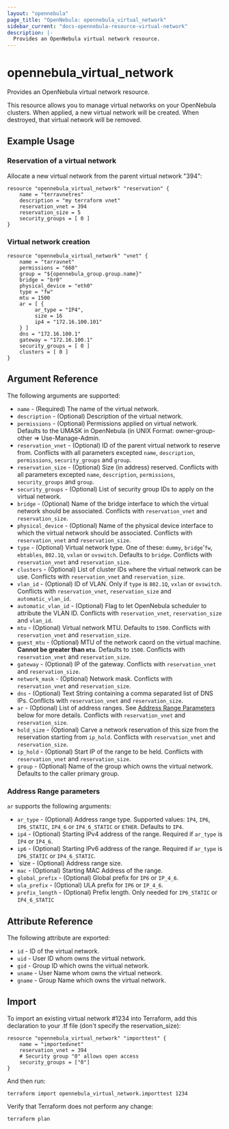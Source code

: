 ```yaml
---
layout: "opennebula"
page_title: "OpenNebula: opennebula_virtual_network"
sidebar_current: "docs-opennebula-resource-virtual-network"
description: |-
  Provides an OpenNebula virtual network resource.
---
```


# opennebula_virtual_network

Provides an OpenNebula virtual network resource.

This resource allows you to manage virtual networks on your OpenNebula clusters. When applied,
a new virtual network will be created. When destroyed, that virtual network will be removed.

## Example Usage

### Reservation of a virtual network

Allocate a new virtual network from the parent virtual network "394":

```hcl
resource "opennebula_virtual_network" "reservation" {
    name = "terravnetres"
    description = "my terraform vnet"
    reservation_vnet = 394
    reservation_size = 5
    security_groups = [ 0 ]
}
```

### Virtual network creation

```hcl
resource "opennebula_virtual_network" "vnet" {
    name = "tarravnet"
    permissions = "660"
    group = "${opennebula_group.group.name}"
    bridge = "br0"
    physical_device = "eth0"
    type = "fw"
    mtu = 1500
    ar = [ {
         ar_type = "IP4",
         size = 16
         ip4 = "172.16.100.101"
    } ]
    dns = "172.16.100.1"
    gateway = "172.16.100.1"
    security_groups = [ 0 ]
    clusters = [ 0 ]
}
```

## Argument Reference

The following arguments are supported:

* `name` - (Required) The name of the virtual network.
* `description` - (Optional) Description of the virtual network.
* `permissions` - (Optional) Permissions applied on virtual network. Defaults to the UMASK in OpenNebula (in UNIX Format: owner-group-other => Use-Manage-Admin.
* `reservation_vnet` - (Optional) ID of the parent virtual network to reserve from. Conflicts with all parameters excepted `name`, `description`, `permissions`, `security_groups` and `group`.
* `reservation_size` - (Optional) Size (in address) reserved. Conflicts with all parameters excepted `name`, `description`, `permissions`, `security_groups` and `group`.
* `security_groups` - (Optional) List of security group IDs to apply on the virtual network.
* `bridge` - (Optional) Name of the bridge interface to which the virtual network should be associated. Conflicts with `reservation_vnet` and `reservation_size`.
* `physical_device` - (Optional) Name of the physical device interface to which the virtual network should be associated. Conflicts with `reservation_vnet` and `reservation_size`.
* `type` - (Optional) Virtual network type. One of these: `dummy`, `bridge`'`fw`, `ebtables`, `802.1Q`, `vxlan` or `ovswitch`. Defaults to `bridge`. Conflicts with `reservation_vnet` and `reservation_size`.
* `clusters` - (Optional) List of cluster IDs where the virtual network can be use. Conflicts with `reservation_vnet` and `reservation_size`.
* `vlan_id` - (Optional) ID of VLAN. Only if `type` is `802.1Q`, `vxlan` or `ovswitch`. Conflicts with `reservation_vnet`, `reservation_size` and `automatic_vlan_id`.
* `automatic_vlan_id` - (Optional) Flag to let OpenNebula scheduler to attribute the VLAN ID. Conflicts with `reservation_vnet`, `reservation_size` and `vlan_id`.
* `mtu` - (Optional) Virtual network MTU. Defaults to `1500`. Conflicts with `reservation_vnet` and `reservation_size`.
* `guest_mtu` - (Optional) MTU of the network caord on the virtual machine. **Cannot be greater than `mtu`**. Defaults to `1500`. Conflicts with `reservation_vnet` and `reservation_size`.
* `gateway` - (Optional) IP of the gateway. Conflicts with `reservation_vnet` and `reservation_size`.
* `network_mask` - (Optional) Network mask. Conflicts with `reservation_vnet` and `reservation_size`.
* `dns` - (Optional) Text String containing a comma separated list of DNS IPs. Conflicts with `reservation_vnet` and `reservation_size`.
* `ar` - (Optional) List of address ranges. See [Address Range Parameters](#ar-vnet) below for more details. Conflicts with `reservation_vnet` and `reservation_size`.
* `hold_size` - (Optional) Carve a network reservation of this size from the reservation starting from `ip_hold`. Conflicts with `reservation_vnet` and `reservation_size`.
* `ip_hold` - (Optional) Start IP of the range to be held. Conflicts with `reservation_vnet` and `reservation_size`.
* `group` - (Optional) Name of the group which owns the virtual network. Defaults to the caller primary group.

### Address Range parameters

`ar` supports the following arguments:

* `ar_type` - (Optional) Address range type. Supported values: `IP4`, `IP6`, `IP6_STATIC`, `IP4_6` or `IP4_6_STATIC` or `ETHER`. Defaults to `IP4`.
* `ip4` - (Optional) Starting IPv4 address of the range. Required if `ar_type` is `IP4` or `IP4_6`.
* `ip6` - (Optional) Starting IPv6 address of the range. Required if `ar_type` is `IP6_STATIC` or `IP4_6_STATIC`.
* `size - (Optional) Address range size.
* `mac` - (Optional) Starting MAC Address of the range.
* `global_prefix` - (Optional) Global prefix for `IP6` or `IP_4_6`.
* `ula_prefix` - (Optional) ULA prefix for `IP6` or `IP_4_6`.
* `prefix_length` - (Optional) Prefix length. Only needed for `IP6_STATIC` or `IP4_6_STATIC`

## Attribute Reference

The following attribute are exported:
* `id` - ID of the virtual network.
* `uid` - User ID whom owns the virtual network.
* `gid` - Group ID which owns the virtual network.
* `uname` - User Name whom owns the virtual network.
* `gname` - Group Name which owns the virtual network.

## Import

To import an existing virtual network #1234 into Terraform, add this declaration to your .tf file (don't specify the reservation_size):

```hcl
resource "opennebula_virtual_network" "importtest" {
    name = "importedvnet"
    reservation_vnet = 394
    # Security group "0" allows open access
    security_groups = ["0"]
}
```

And then run:

```
terraform import opennebula_virtual_network.importtest 1234
```

Verify that Terraform does not perform any change:

```
terraform plan
```


